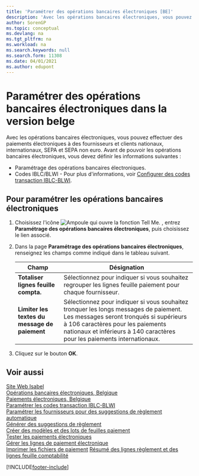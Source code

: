 ```yaml
---
title: 'Paramétrer des opérations bancaires électroniques [BE]'
description: 'Avec les opérations bancaires électroniques, vous pouvez effectuer des paiements électroniques à des fournisseurs et clients nationaux, internationaux, SEPA et SEPA non euro.'
author: SorenGP
ms.topic: conceptual
ms.devlang: na
ms.tgt_pltfrm: na
ms.workload: na
ms.search.keywords: null
ms.search.form: 11308
ms.date: 04/01/2021
ms.author: edupont
---
```

# <a name="set-up-electronic-banking-in-the-belgian-version"></a>Paramétrer des opérations bancaires électroniques dans la version belge

Avec les opérations bancaires électroniques, vous pouvez effectuer des paiements électroniques à des fournisseurs et clients nationaux, internationaux, SEPA et SEPA non euro. Avant de pouvoir les opérations bancaires électroniques, vous devez définir les informations suivantes :  

- Paramétrage des opérations bancaires électroniques.  
- Codes IBLC/BLWI - Pour plus d'informations, voir [Configurer des codes transaction IBLC-BLWI](how-to-set-up-iblc-blwi-transaction-codes.md).  

## <a name="to-set-up-electronic-banking"></a>Pour paramétrer les opérations bancaires électroniques

1.  Choisissez l'icône ![Ampoule qui ouvre la fonction Tell Me.](../../media/ui-search/search_small.png "Dites-moi ce que vous voulez faire") , entrez **Paramétrage des opérations bancaires électroniques**, puis choisissez le lien associé.  
2.  Dans la page **Paramétrage des opérations bancaires électroniques**, renseignez les champs comme indiqué dans le tableau suivant.   

    |Champ|Désignation|  
    |---------------------------------|---------------------------------------|  
    |**Totaliser lignes feuille compta.**|Sélectionnez pour indiquer si vous souhaitez regrouper les lignes feuille paiement pour chaque fournisseur.|  
    |**Limiter les textes du message de paiement**|Sélectionnez pour indiquer si vous souhaitez tronquer les longs messages de paiement. Les messages seront tronqués si supérieurs à 106 caractères pour les paiements nationaux et inférieurs à 140 caractères pour les paiements internationaux.|  
 
3.  Cliquez sur le bouton **OK**.  

## <a name="see-also"></a>Voir aussi
 [Site Web Isabel](https://go.microsoft.com/fwlink/?LinkId=210323)   
 [Opérations bancaires électroniques, Belgique](belgian-electronic-banking.md)   
 [Paiements électroniques, Belgique](belgian-electronic-payments.md)   
 [Paramétrer les codes transaction IBLC-BLWI](how-to-set-up-iblc-blwi-transaction-codes.md)   
 [Paramétrer les fournisseurs pour des suggestions de règlement automatique](how-to-set-up-vendors-for-automatic-payment-suggestions.md)   
 [Générer des suggestions de règlement](how-to-generate-payment-suggestions.md)   
 [Créer des modèles et des lots de feuilles paiement](how-to-create-payment-journal-templates-and-batches.md)   
 [Tester les paiements électroniques](how-to-test-electronic-payments.md)   
 [Gérer les lignes de paiement électronique](/dynamics365/business-central/LocalFunctionality/Belgium/belgian-electronic-payments)   
 [Imprimer les fichiers de paiement](how-to-print-payment-files.md) [Résumé des lignes règlement et des lignes feuille comptabilité](summarizing-payment-lines-and-general-journal-lines.md)


[!INCLUDE[footer-include](../../includes/footer-banner.md)]
